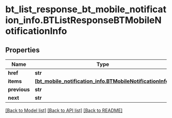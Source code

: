 # bt_list_response_bt_mobile_notification_info.BTListResponseBTMobileNotificationInfo

## Properties
Name | Type | Description | Notes
------------ | ------------- | ------------- | -------------
**href** | **str** |  | [optional] 
**items** | [**[bt_mobile_notification_info.BTMobileNotificationInfo]**](BTMobileNotificationInfo.md) |  | [optional] 
**previous** | **str** |  | [optional] 
**next** | **str** |  | [optional] 

[[Back to Model list]](../README.md#documentation-for-models) [[Back to API list]](../README.md#documentation-for-api-endpoints) [[Back to README]](../README.md)


